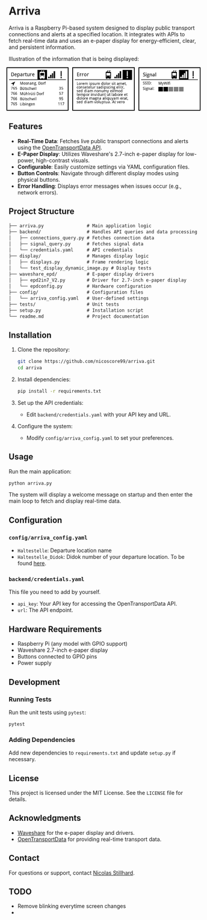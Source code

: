 # Arriva

Arriva is a Raspberry Pi-based system designed to display public transport connections and alerts at a specified location. It integrates with APIs to fetch real-time data and uses an e-paper display for energy-efficient, clear, and persistent information.

Illustration of the information that is being displayed:
<p align="center" style="display: flex; justify-content: center; gap: 10px;">
  <img src="pic/connections_frame.png" alt="Image 1" width="30%" style="border: 2px solid black; padding: 5px;" />
  <img src="pic/error_frame.png" alt="Image 2" width="30%" style="border: 2px solid black; padding: 5px;" />
  <img src="pic/signal_frame.png" alt="Image 3" width="30%" style="border: 2px solid black; padding: 5px;" />
</p>

## Features

- **Real-Time Data**: Fetches live public transport connections and alerts using the [OpenTransportData API](https://opentransportdata.swiss/).
- **E-Paper Display**: Utilizes Waveshare's 2.7-inch e-paper display for low-power, high-contrast visuals.
- **Configurable**: Easily customize settings via YAML configuration files.
- **Button Controls**: Navigate through different display modes using physical buttons.
- **Error Handling**: Displays error messages when issues occur (e.g., network errors).

## Project Structure

```
├── arriva.py                # Main application logic
├── backend/                 # Handles API queries and data processing
│   ├── connections_query.py # Fetches connection data
│   ├── signal_query.py      # Fetches signal data
│   └── credentials.yaml     # API credentials
├── display/                 # Manages display logic
│   ├── displays.py          # Frame rendering logic
│   └── test_display_dynamic_image.py # Display tests
├── waveshare_epd/           # E-paper display drivers
│   ├── epd2in7_V2.py        # Driver for 2.7-inch e-paper display
│   └── epdconfig.py         # Hardware configuration
├── config/                  # Configuration files
│   └── arriva_config.yaml   # User-defined settings
├── tests/                   # Unit tests
├── setup.py                 # Installation script
└── readme.md                # Project documentation
```

## Installation

1. Clone the repository:
   ```bash
   git clone https://github.com/nicoscore99/arriva.git
   cd arriva
   ```

2. Install dependencies:
   ```bash
   pip install -r requirements.txt
   ```

3. Set up the API credentials:
   - Edit `backend/credentials.yaml` with your API key and URL.

4. Configure the system:
   - Modify `config/arriva_config.yaml` to set your preferences.

## Usage

Run the main application:
```bash
python arriva.py
```

The system will display a welcome message on startup and then enter the main loop to fetch and display real-time data.

## Configuration

### `config/arriva_config.yaml`
- `Haltestelle`: Departure location name
- `Haltestelle_Didok`: Didok number of your departure location. To be found [here](https://opendata.swiss/de/dataset/dienststellen-gemass-opentransportdata-swiss).

### `backend/credentials.yaml`
This file you need to add by yourself.
- `api_key`: Your API key for accessing the OpenTransportData API.
- `url`: The API endpoint.

## Hardware Requirements

- Raspberry Pi (any model with GPIO support)
- Waveshare 2.7-inch e-paper display
- Buttons connected to GPIO pins
- Power supply

## Development

### Running Tests
Run the unit tests using `pytest`:
```bash
pytest
```

### Adding Dependencies
Add new dependencies to `requirements.txt` and update `setup.py` if necessary.

## License

This project is licensed under the MIT License. See the `LICENSE` file for details.

## Acknowledgments

- [Waveshare](https://www.waveshare.com/) for the e-paper display and drivers.
- [OpenTransportData](https://opentransportdata.swiss/) for providing real-time transport data.

## Contact

For questions or support, contact [Nicolas Stillhard](mailto:nicolas.stillhard@gmail.com).

## TODO

- Remove blinking everytime screen changes
- 